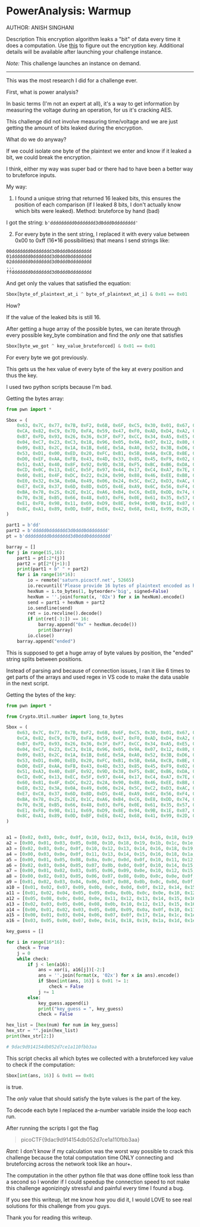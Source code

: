 # PowerAnalysis: Warmup

AUTHOR: ANISH SINGHANI

Description
This encryption algorithm leaks a "bit" of data every time it does a computation. Use [this](https://github.com/LeonGurin/picoCTF-2023/blob/main/Cryptography/PowerAnalysis%20Warmup/encrypt.py) to figure out the encryption key.
Additional details will be available after launching your challenge instance.

*Note:* This challenge launches an instance on demand.

___

This was the most research I did for a challenge ever.

First, what is power analysis? 

In basic terms (I'm not an expert at all), it's a way to get information by measuring the voltage during an operation, for us it's cracking AES.

This challenge did not involve measuring time/voltage and we are just getting the amount of bits leaked during the encryption.

What do we do anyway?

If we could isolate one byte of the plaintext we enter and know if it leaked a bit, we could break the encryption.

I think, either my way was super bad or there had to have been a better way to bruteforce inputs.

My way:

1. I found a unique string that returned 16 leaked bits, this ensures the position of each comparison (if I leaked 8 bits, I don't actually know which bits were leaked). Method: bruteforce by hand (bad)

I got the string: `b'ddddddddd0ddddddd3d0ddd0dddddddd'` 

2. For every byte in the sent string, I replaced it with every value between 0x00 to 0xff (16*16 possibilities) that means I send strings like:

```
00ddddddd0ddddddd3d0ddd0dddddddd
01ddddddd0ddddddd3d0ddd0dddddddd
02ddddddd0ddddddd3d0ddd0dddddddd
...
ffddddddd0ddddddd3d0ddd0dddddddd
```

And get only the values that satisfied the equation:

```python
Sbox[byte_of_plaintext_at_i ^ byte_of_plaintext_at_i] & 0x01 == 0x01
```

How?

If the value of the leaked bits is still 16.

After getting a huge array of the possible bytes, we can iterate through every possible key_byte combination and find the *only* one that satisfies

```python
Sbox[byte_we_got ^ key_value_bruteforced] & 0x01 == 0x01
```

For every byte we got previously.

This gets us the hex value of every byte of the key at every position and thus the key.

I used two python scripts because I'm bad.

Getting the bytes array:

```python
from pwn import *

Sbox = (
    0x63, 0x7C, 0x77, 0x7B, 0xF2, 0x6B, 0x6F, 0xC5, 0x30, 0x01, 0x67, 0x2B, 0xFE, 0xD7, 0xAB, 0x76,
    0xCA, 0x82, 0xC9, 0x7D, 0xFA, 0x59, 0x47, 0xF0, 0xAD, 0xD4, 0xA2, 0xAF, 0x9C, 0xA4, 0x72, 0xC0,
    0xB7, 0xFD, 0x93, 0x26, 0x36, 0x3F, 0xF7, 0xCC, 0x34, 0xA5, 0xE5, 0xF1, 0x71, 0xD8, 0x31, 0x15,
    0x04, 0xC7, 0x23, 0xC3, 0x18, 0x96, 0x05, 0x9A, 0x07, 0x12, 0x80, 0xE2, 0xEB, 0x27, 0xB2, 0x75,
    0x09, 0x83, 0x2C, 0x1A, 0x1B, 0x6E, 0x5A, 0xA0, 0x52, 0x3B, 0xD6, 0xB3, 0x29, 0xE3, 0x2F, 0x84,
    0x53, 0xD1, 0x00, 0xED, 0x20, 0xFC, 0xB1, 0x5B, 0x6A, 0xCB, 0xBE, 0x39, 0x4A, 0x4C, 0x58, 0xCF,
    0xD0, 0xEF, 0xAA, 0xFB, 0x43, 0x4D, 0x33, 0x85, 0x45, 0xF9, 0x02, 0x7F, 0x50, 0x3C, 0x9F, 0xA8,
    0x51, 0xA3, 0x40, 0x8F, 0x92, 0x9D, 0x38, 0xF5, 0xBC, 0xB6, 0xDA, 0x21, 0x10, 0xFF, 0xF3, 0xD2,
    0xCD, 0x0C, 0x13, 0xEC, 0x5F, 0x97, 0x44, 0x17, 0xC4, 0xA7, 0x7E, 0x3D, 0x64, 0x5D, 0x19, 0x73,
    0x60, 0x81, 0x4F, 0xDC, 0x22, 0x2A, 0x90, 0x88, 0x46, 0xEE, 0xB8, 0x14, 0xDE, 0x5E, 0x0B, 0xDB,
    0xE0, 0x32, 0x3A, 0x0A, 0x49, 0x06, 0x24, 0x5C, 0xC2, 0xD3, 0xAC, 0x62, 0x91, 0x95, 0xE4, 0x79,
    0xE7, 0xC8, 0x37, 0x6D, 0x8D, 0xD5, 0x4E, 0xA9, 0x6C, 0x56, 0xF4, 0xEA, 0x65, 0x7A, 0xAE, 0x08,
    0xBA, 0x78, 0x25, 0x2E, 0x1C, 0xA6, 0xB4, 0xC6, 0xE8, 0xDD, 0x74, 0x1F, 0x4B, 0xBD, 0x8B, 0x8A,
    0x70, 0x3E, 0xB5, 0x66, 0x48, 0x03, 0xF6, 0x0E, 0x61, 0x35, 0x57, 0xB9, 0x86, 0xC1, 0x1D, 0x9E,
    0xE1, 0xF8, 0x98, 0x11, 0x69, 0xD9, 0x8E, 0x94, 0x9B, 0x1E, 0x87, 0xE9, 0xCE, 0x55, 0x28, 0xDF,
    0x8C, 0xA1, 0x89, 0x0D, 0xBF, 0xE6, 0x42, 0x68, 0x41, 0x99, 0x2D, 0x0F, 0xB0, 0x54, 0xBB, 0x16,
)

part1 = b'dd'
part2 = b'ddddd0ddddddd3d0ddd0dddddddd'
pt = b'ddddddddd0ddddddd3d0ddd0dddddddd'

barray = []
for j in range(15,16):
    part1 = pt[:2*(j)]
    part2 = pt[2*(j+1):]
    print(part1 + b" " + part2)
    for i in range(16*16):
        io = remote('saturn.picoctf.net', 52665)
        io.recvuntil('Please provide 16 bytes of plaintext encoded as hex: ')
        hexNum = i.to_bytes(1, byteorder='big', signed=False)
        hexNum = ''.join(format(x, '02x') for x in hexNum).encode()
        send = part1 + hexNum + part2
        io.sendline(send)
        ret = io.recvline().decode()
        if int(ret[-3:]) == 16:
            barray.append("0x" + hexNum.decode())
            print(barray)
        io.close()
    barray.append("ended")
```

This is supposed to get a huge array of byte values by position, the "ended" string splits between positions.

Instead of parsing and because of connection issues, I ran it like 6 times to get parts of the arrays and used regex in VS code to make the data usable in the next script.

Getting the bytes of the key:

```python
from pwn import *

from Crypto.Util.number import long_to_bytes

Sbox = (
    0x63, 0x7C, 0x77, 0x7B, 0xF2, 0x6B, 0x6F, 0xC5, 0x30, 0x01, 0x67, 0x2B, 0xFE, 0xD7, 0xAB, 0x76,
    0xCA, 0x82, 0xC9, 0x7D, 0xFA, 0x59, 0x47, 0xF0, 0xAD, 0xD4, 0xA2, 0xAF, 0x9C, 0xA4, 0x72, 0xC0,
    0xB7, 0xFD, 0x93, 0x26, 0x36, 0x3F, 0xF7, 0xCC, 0x34, 0xA5, 0xE5, 0xF1, 0x71, 0xD8, 0x31, 0x15,
    0x04, 0xC7, 0x23, 0xC3, 0x18, 0x96, 0x05, 0x9A, 0x07, 0x12, 0x80, 0xE2, 0xEB, 0x27, 0xB2, 0x75,
    0x09, 0x83, 0x2C, 0x1A, 0x1B, 0x6E, 0x5A, 0xA0, 0x52, 0x3B, 0xD6, 0xB3, 0x29, 0xE3, 0x2F, 0x84,
    0x53, 0xD1, 0x00, 0xED, 0x20, 0xFC, 0xB1, 0x5B, 0x6A, 0xCB, 0xBE, 0x39, 0x4A, 0x4C, 0x58, 0xCF,
    0xD0, 0xEF, 0xAA, 0xFB, 0x43, 0x4D, 0x33, 0x85, 0x45, 0xF9, 0x02, 0x7F, 0x50, 0x3C, 0x9F, 0xA8,
    0x51, 0xA3, 0x40, 0x8F, 0x92, 0x9D, 0x38, 0xF5, 0xBC, 0xB6, 0xDA, 0x21, 0x10, 0xFF, 0xF3, 0xD2,
    0xCD, 0x0C, 0x13, 0xEC, 0x5F, 0x97, 0x44, 0x17, 0xC4, 0xA7, 0x7E, 0x3D, 0x64, 0x5D, 0x19, 0x73,
    0x60, 0x81, 0x4F, 0xDC, 0x22, 0x2A, 0x90, 0x88, 0x46, 0xEE, 0xB8, 0x14, 0xDE, 0x5E, 0x0B, 0xDB,
    0xE0, 0x32, 0x3A, 0x0A, 0x49, 0x06, 0x24, 0x5C, 0xC2, 0xD3, 0xAC, 0x62, 0x91, 0x95, 0xE4, 0x79,
    0xE7, 0xC8, 0x37, 0x6D, 0x8D, 0xD5, 0x4E, 0xA9, 0x6C, 0x56, 0xF4, 0xEA, 0x65, 0x7A, 0xAE, 0x08,
    0xBA, 0x78, 0x25, 0x2E, 0x1C, 0xA6, 0xB4, 0xC6, 0xE8, 0xDD, 0x74, 0x1F, 0x4B, 0xBD, 0x8B, 0x8A,
    0x70, 0x3E, 0xB5, 0x66, 0x48, 0x03, 0xF6, 0x0E, 0x61, 0x35, 0x57, 0xB9, 0x86, 0xC1, 0x1D, 0x9E,
    0xE1, 0xF8, 0x98, 0x11, 0x69, 0xD9, 0x8E, 0x94, 0x9B, 0x1E, 0x87, 0xE9, 0xCE, 0x55, 0x28, 0xDF,
    0x8C, 0xA1, 0x89, 0x0D, 0xBF, 0xE6, 0x42, 0x68, 0x41, 0x99, 0x2D, 0x0F, 0xB0, 0x54, 0xBB, 0x16,
)


a1 = [0x02, 0x03, 0x0c, 0x0f, 0x10, 0x12, 0x13, 0x14, 0x16, 0x18, 0x19, 0x1a, 0x1d, 0x1f, 0x21, 0x28, 0x29, 0x2a, 0x2d, 0x2e, 0x2f, 0x30, 0x31, 0x32, 0x34, 0x39, 0x40, 0x43, 0x44, 0x45, 0x46, 0x47, 0x48, 0x4f, 0x50, 0x51, 0x53, 0x54, 0x56, 0x5f, 0x63, 0x64, 0x65, 0x66, 0x67, 0x69, 0x6c, 0x6e, 0x6f, 0x70, 0x72, 0x75, 0x76, 0x77, 0x78, 0x79, 0x7d, 0x7e, 0x85, 0x86, 0x88, 0x8b, 0x8e, 0x8f, 0x90, 0x93, 0x94, 0x96, 0x97, 0x98, 0x9a, 0x9b, 0x9d, 0x9e, 0x9f, 0xa0, 0xa1, 0xa2, 0xa5, 0xab, 0xac, 0xae, 0xaf, 0xb1, 0xb2, 0xb3, 0xb4, 0xb6, 0xb7, 0xb8, 0xbb, 0xbc, 0xbd, 0xbf, 0xc2, 0xc4, 0xc6, 0xca, 0xcb, 0xcc, 0xcd, 0xce, 0xd0, 0xd1, 0xd3, 0xd4, 0xd6, 0xd9, 0xdc, 0xdd, 0xe0, 0xe3, 0xe6, 0xe8, 0xea, 0xec, 0xed, 0xee, 0xf3, 0xf4, 0xf5, 0xf6, 0xf8, 0xf9, 0xfa, 0xfb, 0xfc, 0xfe]
a2 = [0x00, 0x01, 0x03, 0x05, 0x08, 0x10, 0x18, 0x19, 0x1b, 0x1c, 0x1e, 0x1f, 0x21, 0x22, 0x23, 0x25, 0x27, 0x28, 0x29, 0x2b, 0x2c, 0x2e, 0x32, 0x33, 0x3d, 0x3e, 0x41, 0x43, 0x44, 0x46, 0x47, 0x48, 0x49, 0x4c, 0x4f, 0x52, 0x54, 0x55, 0x56, 0x57, 0x58, 0x5d, 0x5e, 0x5f, 0x60, 0x61, 0x62, 0x65, 0x67, 0x6e, 0x71, 0x72, 0x74, 0x75, 0x76, 0x77, 0x79, 0x7e, 0x80, 0x82, 0x83, 0x85, 0x86, 0x87, 0x89, 0x8a, 0x8c, 0x8d, 0x8e, 0x90, 0x91, 0x93, 0x94, 0x9a, 0x9d, 0x9e, 0x9f, 0xa1, 0xa2, 0xa5, 0xa6, 0xa7, 0xa9, 0xaa, 0xab, 0xac, 0xae, 0xaf, 0xb4, 0xb7, 0xb9, 0xba, 0xbe, 0xbf, 0xc2, 0xc4, 0xc5, 0xc7, 0xc8, 0xc9, 0xca, 0xcb, 0xcd, 0xcf, 0xd1, 0xd2, 0xd7, 0xd9, 0xdb, 0xdc, 0xdd, 0xdf, 0xe0, 0xe1, 0xe2, 0xe5, 0xe7, 0xe8, 0xec, 0xed, 0xf3, 0xf5, 0xf7, 0xfa, 0xfb, 0xfc, 0xfd, 0xff]
a3 = [0x02, 0x03, 0x0c, 0x0f, 0x10, 0x12, 0x13, 0x14, 0x16, 0x18, 0x19, 0x1a, 0x1d, 0x1f, 0x21, 0x28, 0x29, 0x2a, 0x2d, 0x2e, 0x2f, 0x30, 0x31, 0x32, 0x34, 0x39, 0x40, 0x43, 0x44, 0x45, 0x46, 0x47, 0x48, 0x4f, 0x50, 0x51, 0x53, 0x54, 0x56, 0x5f, 0x63, 0x64, 0x65, 0x66, 0x67, 0x69, 0x6c, 0x6e, 0x6f, 0x70, 0x72, 0x75, 0x76, 0x77, 0x78, 0x79, 0x7d, 0x7e, 0x85, 0x86, 0x88, 0x8b, 0x8e, 0x8f, 0x90, 0x93, 0x94, 0x96, 0x97, 0x98, 0x9a, 0x9b, 0x9d, 0x9e, 0x9f, 0xa0, 0xa1, 0xa2, 0xa5, 0xab, 0xac, 0xae, 0xaf, 0xb1, 0xb2, 0xb3, 0xb4, 0xb6, 0xb7, 0xb8, 0xbb, 0xbc, 0xbd, 0xbf, 0xc2, 0xc4, 0xc6, 0xca, 0xcb, 0xcc, 0xcd, 0xce, 0xd0, 0xd1, 0xd3, 0xd4, 0xd6, 0xd9, 0xdc, 0xdd, 0xe0, 0xe3, 0xe6, 0xe8, 0xea, 0xec, 0xed, 0xee, 0xf3, 0xf4, 0xf5, 0xf6, 0xf8, 0xf9, 0xfa, 0xfb, 0xfc, 0xfe]
a4 = [0x00, 0x03, 0x0e, 0x0f, 0x11, 0x13, 0x14, 0x15, 0x16, 0x18, 0x1a, 0x1c, 0x1e, 0x1f, 0x21, 0x22, 0x23, 0x24, 0x25, 0x26, 0x2d, 0x35, 0x38, 0x3c, 0x3d, 0x3e, 0x43, 0x44, 0x48, 0x49, 0x4a, 0x4b, 0x4c, 0x4f, 0x53, 0x58, 0x5a, 0x5c, 0x5d, 0x5f, 0x60, 0x62, 0x63, 0x65, 0x68, 0x69, 0x6a, 0x6b, 0x6f, 0x71, 0x72, 0x74, 0x75, 0x79, 0x7a, 0x7b, 0x7c, 0x7e, 0x82, 0x83, 0x84, 0x87, 0x89, 0x8a, 0x91, 0x92, 0x93, 0x94, 0x96, 0x97, 0x98, 0x9a, 0x9b, 0x9c, 0x9f, 0xa0, 0xa2, 0xa3, 0xa7, 0xa9, 0xac, 0xad, 0xae, 0xb0, 0xb1, 0xb3, 0xb4, 0xb7, 0xb8, 0xba, 0xbb, 0xbd, 0xbe, 0xbf, 0xc0, 0xc1, 0xc2, 0xc6, 0xc7, 0xc8, 0xca, 0xce, 0xd0, 0xd1, 0xd5, 0xd8, 0xda, 0xdc, 0xdd, 0xdf, 0xe0, 0xe1, 0xe2, 0xe4, 0xe6, 0xea, 0xec, 0xef, 0xf0, 0xf2, 0xf4, 0xf5, 0xf6, 0xf7, 0xf8, 0xf9, 0xfa, 0xff]
a5 = [0x00, 0x01, 0x05, 0x08, 0x0a, 0x0c, 0x0d, 0x0f, 0x10, 0x11, 0x12, 0x16, 0x17, 0x18, 0x1a, 0x1e, 0x20, 0x22, 0x24, 0x25, 0x26, 0x27, 0x28, 0x29, 0x2a, 0x2f, 0x30, 0x31, 0x32, 0x34, 0x36, 0x3a, 0x3c, 0x3f, 0x41, 0x42, 0x43, 0x44, 0x46, 0x47, 0x48, 0x4a, 0x4b, 0x4c, 0x4f, 0x52, 0x53, 0x54, 0x57, 0x59, 0x5a, 0x60, 0x61, 0x63, 0x64, 0x67, 0x68, 0x6a, 0x6b, 0x6d, 0x6e, 0x6f, 0x70, 0x72, 0x73, 0x77, 0x79, 0x7c, 0x7d, 0x7e, 0x83, 0x88, 0x8a, 0x8c, 0x8d, 0x8f, 0x93, 0x94, 0x98, 0x99, 0x9a, 0x9b, 0x9c, 0x9f, 0xa1, 0xa2, 0xa4, 0xa5, 0xa9, 0xaa, 0xab, 0xac, 0xae, 0xb0, 0xb2, 0xb3, 0xb5, 0xb8, 0xb9, 0xba, 0xbb, 0xbf, 0xc1, 0xc3, 0xc4, 0xc5, 0xc6, 0xc8, 0xca, 0xcc, 0xce, 0xcf, 0xd0, 0xd3, 0xde, 0xdf, 0xe5, 0xe8, 0xec, 0xed, 0xee, 0xf1, 0xf2, 0xf3, 0xf4, 0xf5, 0xf6, 0xfd]
a6 = [0x02, 0x03, 0x04, 0x05, 0x07, 0x0b, 0x0d, 0x0f, 0x10, 0x14, 0x15, 0x18, 0x19, 0x1a, 0x1d, 0x1f, 0x21, 0x23, 0x24, 0x25, 0x27, 0x29, 0x2a, 0x2f, 0x30, 0x31, 0x32, 0x33, 0x35, 0x37, 0x3a, 0x3c, 0x3d, 0x3f, 0x41, 0x42, 0x46, 0x47, 0x4c, 0x4f, 0x51, 0x52, 0x53, 0x54, 0x56, 0x57, 0x59, 0x5a, 0x5d, 0x5e, 0x5f, 0x62, 0x65, 0x66, 0x67, 0x68, 0x69, 0x6b, 0x6c, 0x71, 0x72, 0x74, 0x75, 0x76, 0x78, 0x7a, 0x7b, 0x7d, 0x7e, 0x7f, 0x81, 0x86, 0x89, 0x8a, 0x8c, 0x8d, 0x8e, 0x8f, 0x96, 0x98, 0x99, 0x9a, 0x9d, 0x9f, 0xa0, 0xa5, 0xa6, 0xa7, 0xaa, 0xac, 0xad, 0xae, 0xaf, 0xb0, 0xb1, 0xb4, 0xb7, 0xb9, 0xbb, 0xbc, 0xbe, 0xbf, 0xc5, 0xc6, 0xca, 0xcb, 0xd0, 0xd1, 0xd3, 0xd4, 0xd6, 0xd9, 0xda, 0xdb, 0xdd, 0xdf, 0xe0, 0xe1, 0xe3, 0xe4, 0xe6, 0xe7, 0xe8, 0xf0, 0xf8, 0xf9, 0xfb, 0xfd]
a7 = [0x00, 0x01, 0x02, 0x03, 0x05, 0x06, 0x09, 0x0e, 0x10, 0x12, 0x15, 0x16, 0x17, 0x19, 0x20, 0x21, 0x22, 0x23, 0x25, 0x28, 0x29, 0x2a, 0x2f, 0x30, 0x31, 0x33, 0x34, 0x36, 0x38, 0x3b, 0x3e, 0x3f, 0x44, 0x45, 0x49, 0x4a, 0x50, 0x52, 0x54, 0x55, 0x56, 0x59, 0x5b, 0x5c, 0x5e, 0x5f, 0x67, 0x68, 0x69, 0x6b, 0x6c, 0x6e, 0x6f, 0x72, 0x74, 0x76, 0x77, 0x7f, 0x80, 0x82, 0x84, 0x88, 0x8a, 0x8b, 0x8c, 0x8d, 0x90, 0x92, 0x95, 0x96, 0x97, 0x9a, 0x9b, 0x9f, 0xa0, 0xa5, 0xa6, 0xa8, 0xaa, 0xab, 0xac, 0xae, 0xb0, 0xb2, 0xb3, 0xb5, 0xb8, 0xba, 0xbc, 0xbd, 0xbe, 0xbf, 0xc0, 0xc3, 0xc8, 0xc9, 0xcd, 0xce, 0xd0, 0xd1, 0xd2, 0xd5, 0xd6, 0xd8, 0xd9, 0xdb, 0xdc, 0xdd, 0xde, 0xe3, 0xe4, 0xe6, 0xe7, 0xe8, 0xe9, 0xea, 0xed, 0xf0, 0xf1, 0xf2, 0xf4, 0xf5, 0xf7, 0xf9, 0xfa, 0xfb, 0xfd, 0xfe]
a8 = [0x00, 0x02, 0x03, 0x05, 0x06, 0x07, 0x08, 0x0b, 0x0c, 0x0e, 0x0f, 0x10, 0x13, 0x16, 0x17, 0x1d, 0x1e, 0x20, 0x23, 0x24, 0x25, 0x27, 0x29, 0x2a, 0x2b, 0x2c, 0x2e, 0x2f, 0x33, 0x34, 0x36, 0x37, 0x38, 0x39, 0x3a, 0x3d, 0x41, 0x44, 0x45, 0x48, 0x49, 0x4b, 0x4c, 0x4e, 0x52, 0x53, 0x54, 0x55, 0x56, 0x5a, 0x5c, 0x5e, 0x60, 0x61, 0x62, 0x63, 0x64, 0x66, 0x6b, 0x6c, 0x6d, 0x6e, 0x70, 0x72, 0x74, 0x75, 0x76, 0x78, 0x7b, 0x7e, 0x80, 0x81, 0x82, 0x85, 0x87, 0x88, 0x8a, 0x8b, 0x8c, 0x8e, 0x94, 0x97, 0x9a, 0x9b, 0xa1, 0xa8, 0xa9, 0xaa, 0xac, 0xb0, 0xb1, 0xb2, 0xb5, 0xb6, 0xb7, 0xb9, 0xc7, 0xc8, 0xc9, 0xcb, 0xcc, 0xce, 0xd0, 0xd7, 0xd8, 0xdb, 0xdc, 0xdd, 0xde, 0xdf, 0xe0, 0xe1, 0xe5, 0xe6, 0xe8, 0xea, 0xed, 0xee, 0xef, 0xf1, 0xf4, 0xf6, 0xf7, 0xfb, 0xfc, 0xfd, 0xfe, 0xff]
a9 = [0x01, 0x02, 0x03, 0x04, 0x06, 0x07, 0x08, 0x0b, 0x0c, 0x0d, 0x0f, 0x10, 0x11, 0x12, 0x15, 0x1b, 0x1c, 0x1e, 0x1f, 0x20, 0x23, 0x24, 0x26, 0x27, 0x28, 0x2a, 0x2b, 0x2d, 0x2e, 0x2f, 0x35, 0x36, 0x38, 0x3b, 0x3e, 0x3f, 0x43, 0x44, 0x45, 0x46, 0x48, 0x49, 0x4a, 0x4b, 0x4c, 0x4e, 0x50, 0x53, 0x56, 0x58, 0x5a, 0x5c, 0x5d, 0x5e, 0x60, 0x61, 0x63, 0x64, 0x66, 0x69, 0x6c, 0x6d, 0x72, 0x74, 0x76, 0x7a, 0x7b, 0x7c, 0x7d, 0x7e, 0x80, 0x81, 0x82, 0x84, 0x89, 0x91, 0x98, 0x99, 0x9a, 0x9d, 0x9e, 0x9f, 0xa0, 0xa2, 0xa3, 0xa4, 0xa6, 0xa8, 0xa9, 0xaa, 0xad, 0xaf, 0xb2, 0xb3, 0xbc, 0xbf, 0xc0, 0xc2, 0xc5, 0xc6, 0xc7, 0xc8, 0xc9, 0xcd, 0xce, 0xd3, 0xd4, 0xd5, 0xd6, 0xd7, 0xd9, 0xdc, 0xde, 0xdf, 0xe0, 0xe1, 0xe3, 0xe4, 0xe6, 0xef, 0xf0, 0xf3, 0xf4, 0xf5, 0xf6, 0xf7, 0xf8, 0xff] 
a10 = [0x01, 0x02, 0x07, 0x09, 0x0b, 0x0c, 0x0d, 0x0f, 0x12, 0x14, 0x15, 0x17, 0x18, 0x19, 0x1a, 0x1b, 0x1d, 0x1f, 0x23, 0x25, 0x27, 0x2a, 0x2b, 0x2c, 0x2d, 0x2f, 0x30, 0x31, 0x32, 0x35, 0x37, 0x38, 0x3c, 0x3d, 0x40, 0x41, 0x43, 0x44, 0x4a, 0x4d, 0x4e, 0x4f, 0x50, 0x52, 0x53, 0x55, 0x56, 0x57, 0x59, 0x5a, 0x5c, 0x5d, 0x5e, 0x64, 0x67, 0x69, 0x6a, 0x6e, 0x6f, 0x71, 0x72, 0x75, 0x76, 0x77, 0x79, 0x7a, 0x7b, 0x7c, 0x7e, 0x7f, 0x82, 0x84, 0x85, 0x86, 0x87, 0x88, 0x8d, 0x8e, 0x8f, 0x91, 0x93, 0x94, 0x96, 0x97, 0x98, 0x99, 0x9c, 0x9f, 0xa1, 0xa2, 0xa4, 0xa5, 0xa6, 0xa7, 0xa9, 0xae, 0xb0, 0xb1, 0xb2, 0xb5, 0xb7, 0xbe, 0xc0, 0xc8, 0xc9, 0xcb, 0xcc, 0xce, 0xcf, 0xd0, 0xd1, 0xd3, 0xd5, 0xd8, 0xe2, 0xe3, 0xed, 0xee, 0xf1, 0xf2, 0xf3, 0xf5, 0xf7, 0xf8, 0xf9, 0xfb, 0xfc, 0xfe]
a11 = [0x01, 0x02, 0x04, 0x05, 0x09, 0x0a, 0x0b, 0x0c, 0x0e, 0x10, 0x12, 0x13, 0x15, 0x18, 0x19, 0x1a, 0x1b, 0x1f, 0x23, 0x28, 0x2a, 0x2c, 0x2d, 0x2f, 0x33, 0x34, 0x38, 0x39, 0x3a, 0x3b, 0x3c, 0x3f, 0x45, 0x48, 0x4c, 0x4d, 0x4e, 0x51, 0x52, 0x53, 0x54, 0x55, 0x56, 0x5d, 0x61, 0x63, 0x64, 0x65, 0x66, 0x68, 0x6a, 0x6c, 0x6e, 0x6f, 0x70, 0x73, 0x7e, 0x7f, 0x80, 0x82, 0x84, 0x85, 0x86, 0x87, 0x88, 0x89, 0x8a, 0x8f, 0x90, 0x91, 0x92, 0x94, 0x96, 0x9a, 0x9c, 0x9f, 0xa0, 0xa1, 0xa5, 0xa8, 0xaa, 0xac, 0xad, 0xaf, 0xb0, 0xb1, 0xb2, 0xb6, 0xb7, 0xb8, 0xba, 0xbe, 0xc0, 0xc1, 0xc3, 0xc4, 0xc7, 0xc8, 0xca, 0xcb, 0xcd, 0xce, 0xcf, 0xd0, 0xd2, 0xd3, 0xd7, 0xd9, 0xdc, 0xdd, 0xde, 0xe1, 0xe2, 0xe3, 0xe4, 0xe6, 0xe7, 0xe8, 0xea, 0xeb, 0xec, 0xef, 0xf2, 0xf3, 0xf4, 0xf7, 0xf9, 0xfa]
a12 = [0x05, 0x08, 0x0c, 0x0d, 0x0e, 0x11, 0x12, 0x13, 0x14, 0x15, 0x16, 0x1d, 0x21, 0x23, 0x24, 0x25, 0x26, 0x28, 0x2a, 0x2c, 0x2e, 0x2f, 0x30, 0x33, 0x3e, 0x3f, 0x41, 0x42, 0x44, 0x45, 0x49, 0x4a, 0x4b, 0x4c, 0x4e, 0x50, 0x52, 0x53, 0x55, 0x58, 0x59, 0x5a, 0x5b, 0x5f, 0x63, 0x68, 0x6a, 0x6c, 0x6d, 0x6f, 0x73, 0x74, 0x78, 0x79, 0x7a, 0x7b, 0x7c, 0x7f, 0x80, 0x81, 0x83, 0x84, 0x87, 0x88, 0x8a, 0x8b, 0x8d, 0x8e, 0x8f, 0x90, 0x92, 0x93, 0x97, 0x99, 0x9c, 0x9d, 0x9e, 0xa1, 0xa2, 0xa3, 0xa4, 0xa6, 0xa7, 0xa8, 0xaa, 0xab, 0xac, 0xaf, 0xb2, 0xb3, 0xb4, 0xb7, 0xb9, 0xba, 0xc0, 0xc2, 0xc4, 0xc5, 0xc6, 0xc7, 0xc8, 0xc9, 0xca, 0xcf, 0xd0, 0xd1, 0xd2, 0xd4, 0xd6, 0xda, 0xdc, 0xdf, 0xe0, 0xe1, 0xe5, 0xe8, 0xea, 0xec, 0xed, 0xef, 0xf0, 0xf1, 0xf2, 0xf6, 0xf7, 0xf8, 0xfa, 0xfe]
a13 = [0x02, 0x03, 0x05, 0x06, 0x08, 0x0b, 0x10, 0x12, 0x13, 0x15, 0x16, 0x17, 0x19, 0x1a, 0x1b, 0x1d, 0x1e, 0x21, 0x22, 0x23, 0x26, 0x28, 0x2c, 0x2d, 0x2f, 0x30, 0x31, 0x32, 0x35, 0x36, 0x39, 0x3a, 0x3b, 0x3c, 0x3e, 0x3f, 0x40, 0x41, 0x43, 0x46, 0x47, 0x49, 0x4b, 0x4f, 0x50, 0x51, 0x54, 0x59, 0x5b, 0x5c, 0x5d, 0x5e, 0x60, 0x61, 0x63, 0x65, 0x67, 0x6b, 0x6d, 0x6e, 0x71, 0x73, 0x74, 0x75, 0x76, 0x77, 0x78, 0x79, 0x7b, 0x7e, 0x81, 0x82, 0x8e, 0x8f, 0x90, 0x92, 0x94, 0x95, 0x97, 0x99, 0x9b, 0x9d, 0x9e, 0x9f, 0xa0, 0xa2, 0xa3, 0xa4, 0xa5, 0xa7, 0xac, 0xb4, 0xb9, 0xbc, 0xbd, 0xbf, 0xc2, 0xc5, 0xc8, 0xc9, 0xca, 0xcb, 0xcd, 0xce, 0xd2, 0xd9, 0xdb, 0xdc, 0xdd, 0xde, 0xe1, 0xe2, 0xe3, 0xe4, 0xe8, 0xe9, 0xea, 0xeb, 0xee, 0xf0, 0xf3, 0xf4, 0xf5, 0xf8, 0xfa, 0xfb, 0xfd, 0xff]
a14 = [0x00, 0x01, 0x02, 0x03, 0x05, 0x08, 0x09, 0x0a, 0x0f, 0x10, 0x11, 0x13, 0x14, 0x16, 0x18, 0x1b, 0x1e, 0x1f, 0x20, 0x21, 0x22, 0x23, 0x25, 0x26, 0x29, 0x2e, 0x30, 0x32, 0x35, 0x36, 0x37, 0x39, 0x47, 0x48, 0x49, 0x4b, 0x4c, 0x4e, 0x4f, 0x52, 0x54, 0x56, 0x57, 0x5f, 0x64, 0x65, 0x69, 0x6a, 0x70, 0x72, 0x74, 0x75, 0x76, 0x79, 0x7b, 0x7c, 0x7e, 0x7f, 0x80, 0x85, 0x86, 0x88, 0x8a, 0x8b, 0x8c, 0x8e, 0x90, 0x92, 0x93, 0x95, 0x98, 0x9a, 0x9c, 0x9d, 0x9e, 0x9f, 0xa0, 0xa2, 0xa4, 0xa8, 0xaa, 0xab, 0xac, 0xad, 0xb0, 0xb2, 0xb5, 0xb6, 0xb7, 0xba, 0xbb, 0xbf, 0xc3, 0xc4, 0xc6, 0xc7, 0xc8, 0xc9, 0xca, 0xcd, 0xd0, 0xd1, 0xd2, 0xd4, 0xd5, 0xd7, 0xd9, 0xda, 0xdb, 0xdd, 0xde, 0xe0, 0xe3, 0xe8, 0xe9, 0xed, 0xee, 0xf0, 0xf1, 0xf2, 0xf5, 0xf6, 0xf8, 0xf9, 0xfb, 0xfc, 0xfd, 0xfe]
a15 = [0x00, 0x01, 0x03, 0x04, 0x06, 0x07, 0x0f, 0x17, 0x1a, 0x1c, 0x1e, 0x1f, 0x21, 0x22, 0x2c, 0x2d, 0x31, 0x33, 0x34, 0x36, 0x37, 0x38, 0x3a, 0x3c, 0x3d, 0x3e, 0x40, 0x41, 0x42, 0x47, 0x48, 0x49, 0x4a, 0x4b, 0x4d, 0x50, 0x53, 0x56, 0x57, 0x58, 0x59, 0x5b, 0x5c, 0x5e, 0x61, 0x66, 0x68, 0x69, 0x6a, 0x6b, 0x6d, 0x6e, 0x71, 0x78, 0x7a, 0x7d, 0x7e, 0x7f, 0x80, 0x81, 0x82, 0x85, 0x8b, 0x8c, 0x8e, 0x8f, 0x91, 0x92, 0x93, 0x95, 0x96, 0x98, 0x99, 0x9a, 0x9c, 0x9d, 0x9f, 0xa0, 0xa1, 0xa5, 0xa6, 0xa8, 0xab, 0xb0, 0xb1, 0xb3, 0xb4, 0xb5, 0xb6, 0xb8, 0xb9, 0xba, 0xbd, 0xbe, 0xc0, 0xc2, 0xc3, 0xc4, 0xc6, 0xc8, 0xcd, 0xce, 0xd0, 0xd2, 0xd4, 0xd5, 0xd6, 0xd7, 0xd8, 0xda, 0xdb, 0xdd, 0xe0, 0xe2, 0xe3, 0xe4, 0xe5, 0xe8, 0xea, 0xec, 0xf2, 0xf3, 0xf7, 0xf8, 0xfa, 0xfd, 0xfe, 0xff]
a16 = [0x03, 0x05, 0x06, 0x07, 0x0e, 0x16, 0x18, 0x19, 0x1a, 0x1d, 0x1e, 0x1f, 0x21, 0x23, 0x24, 0x25, 0x27, 0x28, 0x2a, 0x2d, 0x2e, 0x2f, 0x34, 0x35, 0x38, 0x3b, 0x40, 0x41, 0x42, 0x45, 0x47, 0x49, 0x4a, 0x4e, 0x4f, 0x50, 0x51, 0x52, 0x53, 0x54, 0x58, 0x59, 0x5b, 0x5e, 0x61, 0x63, 0x64, 0x66, 0x67, 0x68, 0x70, 0x71, 0x72, 0x73, 0x74, 0x77, 0x78, 0x7f, 0x80, 0x81, 0x83, 0x84, 0x85, 0x86, 0x88, 0x8a, 0x8b, 0x8c, 0x8f, 0x92, 0x95, 0x96, 0x97, 0x98, 0x99, 0x9b, 0x9c, 0xa0, 0xa1, 0xa3, 0xa4, 0xa7, 0xa8, 0xa9, 0xaa, 0xac, 0xad, 0xaf, 0xb1, 0xb2, 0xb8, 0xb9, 0xbc, 0xbf, 0xc1, 0xc2, 0xc3, 0xc4, 0xc9, 0xcb, 0xcc, 0xcd, 0xce, 0xcf, 0xd1, 0xd4, 0xd7, 0xd9, 0xda, 0xdb, 0xdd, 0xdf, 0xe1, 0xe3, 0xe4, 0xe6, 0xe7, 0xea, 0xeb, 0xee, 0xf1, 0xf3, 0xf5, 0xf9, 0xfa, 0xfb, 0xfc, 0xfd]

key_guess = []

for i in range(16*16):
    check = True
    j = 0
    while check:
        if j < len(a16):
            ans = xor(i, a16[j])[-2:]
            ans = ''.join(format(x, '02x') for x in ans).encode()
            if Sbox[int(ans, 16)] & 0x01 != 1:
                check = False
            j += 1
        else:
            key_guess.append(i)
            print("key_guess = ", key_guess)
            check = False

hex_list = [hex(num) for num in key_guess]
hex_str = "".join(hex_list)
print(hex_str[2:])

# 9dac9d914154db052d7ce1a110fbb3aa
```

This script checks all which bytes we collected with a bruteforced key value to check if the computation:

```python
Sbox[int(ans, 16)] & 0x01 == 0x01
```

is true.

The *only* value that should satisfy the byte values is the part of the key.

To decode each byte I replaced the a-number variable inside the loop each run.

After running the scripts I got the flag

> picoCTF{9dac9d914154db052d7ce1a110fbb3aa}

*Rant:* I don't know if my calculation was the worst way possible to crack this challenge because the total computation time ONLY connecting and bruteforcing across the network took like an hour+.

The computation in the other python file that was done offline took less than a second so I wonder if I could speedup the connection speed to not make this challenge agonizingly stressful and painful every time I found a bug.

If you see this writeup, let me know how you did it, I would LOVE to see real solutions for this challenge from you guys.

Thank you for reading this writeup.
